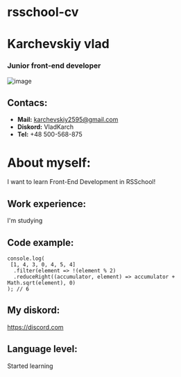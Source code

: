 # rsschool-cv
# Karchevskiy vlad
### Junior front-end developer

![image](https://user-images.githubusercontent.com/101522897/160483104-dfdcf2d5-6a94-4f8a-b0fc-63fabfa3cb99.png)
## Contacs:
* **Mail:** karchevskiy2595@gmail.com
* **Diskord:** VladKarch
* **Tel:** +48 500-568-875
# **About myself:** 
I want to learn Front-End Development in RSSchool!

## **Work experience:** 
I'm studying

## **Code example:**
```
console.log(
 [1, 4, 3, 0, 4, 5, 4]
  .filter(element => !(element % 2)
  .reduceRight((accumulator, element) => accumulator + Math.sqrt(element), 0)
); // 6
```

## **My diskord:** 
https://discord.com

## **Language level:**
<p> Started learning </p>
